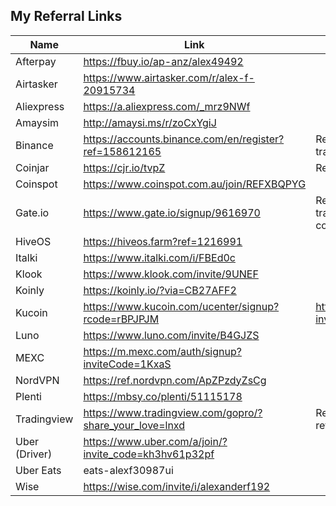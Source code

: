 ## My Referral Links

| Name | Link | Notes |
|--|--|--|
| Afterpay | https://fbuy.io/ap-anz/alex49492 |  |
| Airtasker | https://www.airtasker.com/r/alex-f-20915734 |  |
| Aliexpress | https://a.aliexpress.com/_mrz9NWf |  |
| Amaysim | http://amaysi.ms/r/zoCxYgiJ |  |
| Binance | https://accounts.binance.com/en/register?ref=158612165 | Referer gets 40% commission on trades |
| Coinjar | https://cjr.io/tvpZ | Referer and referee get 500 points |
| Coinspot | https://www.coinspot.com.au/join/REFXBQPYG |  |
| Gate.io | https://www.gate.io/signup/9616970 | Referee gets 20% discount on trading fees, referer gets 20% commission |
| HiveOS | https://hiveos.farm?ref=1216991 |  |
| Italki | https://www.italki.com/i/FBEd0c |  |
| Klook | https://www.klook.com/invite/9UNEF |  |
| Koinly | https://koinly.io/?via=CB27AFF2 |  |
| Kucoin | https://www.kucoin.com/ucenter/signup?rcode=rBPJPJM | https://www.kucoin.com/news/en-invite |
| Luno | https://www.luno.com/invite/B4GJZS |  |
| MEXC | https://m.mexc.com/auth/signup?inviteCode=1KxaS |  |
| NordVPN | https://ref.nordvpn.com/ApZPzdyZsCg |  |
| Plenti | https://mbsy.co/plenti/51115178 |  |
| Tradingview | https://www.tradingview.com/gopro/?share_your_love=lnxd | Referer gets $30 coupon after referee makes paid purchase |
| Uber (Driver) | https://www.uber.com/a/join/?invite_code=kh3hv61p32pf |  |
| Uber Eats | eats-alexf30987ui |  |
| Wise | https://wise.com/invite/i/alexanderf192 |  |